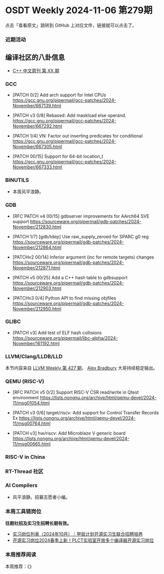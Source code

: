 # OSDT Weekly 2024-11-06 第279期

点击「查看原文」跳转到 GitHub 上对应文件，链接就可以点击了。

### 近期活动

## 编译社区的八卦信息

- [C++ 中文周刊 第 XX 期]()

### GCC

- [PATCH 0/2] Add arch support for Intel CPUs
    https://gcc.gnu.org/pipermail/gcc-patches/2024-November/667139.html

- [PATCH v3 0/8] Rebased: Add maskload else operand.
    https://gcc.gnu.org/pipermail/gcc-patches/2024-November/667292.html

- [PATCH 1/4] VN: Factor out inserting predicates for conditional
    https://gcc.gnu.org/pipermail/gcc-patches/2024-November/667305.html

- [PATCH 00/15] Support for 64-bit location_t
    https://gcc.gnu.org/pipermail/gcc-patches/2024-November/667333.html

### BINUTILS

- 本周风平浪静。

### GDB

- [RFC PATCH v4 00/15] gdbserver improvements for AArch64 SVE support
    https://sourceware.org/pipermail/gdb-patches/2024-November/212830.html

- [PATCH 1/7] [gdb/tdep] Use raw_supply_zeroed for SPARC g0 reg
    https://sourceware.org/pipermail/gdb-patches/2024-November/212864.html

- [PATCHv2 00/14] Inferior argument (inc for remote targets) changes
    https://sourceware.org/pipermail/gdb-patches/2024-November/212871.html

- [PATCH v5 00/25] Add a C++ hash table to gdbsupport
    https://sourceware.org/pipermail/gdb-patches/2024-November/212903.html

- [PATCHv3 0/4] Python API to find missing objfiles
    https://sourceware.org/pipermail/gdb-patches/2024-November/212950.html

### GLIBC

- [PATCH v3] Add test of ELF hash collisions
    https://sourceware.org/pipermail/libc-alpha/2024-November/161192.html

### LLVM/Clang/LLDB/LLD

本节内容来自 [LLVM Weekly 第 427 期](http://llvmweekly.org/issue/427)，
[Alex Bradbury](https://www.linkedin.com/in/alex-bradbury/) 大哥持续稳定输出。

### QEMU (RISC-V)

- [RFC PATCH v5 0/2] Support RISC-V CSR read/write in Qtest environment
    https://lists.nongnu.org/archive/html/qemu-devel/2024-11/msg01054.html

- [PATCH v3 0/6] target/riscv: Add support for Control Transfer Records Ex
    https://lists.nongnu.org/archive/html/qemu-devel/2024-11/msg00764.html

- [PATCH v3] hw/riscv: Add Microblaze V generic board
    https://lists.nongnu.org/archive/html/qemu-devel/2024-11/msg00665.html

### RISC-V in China

### RT-Thread 社区

### AI Compilers

- 风平浪静。招募志愿者小编。

### 本周工具链岗位

**往期社招及实习生招聘长期有效。**

- [实习岗位列表（2024年10月）｜甲辰计划开源实习生联合招聘培养](https://mp.weixin.qq.com/s/UCcsvhw6Kxw3EQOd0JVlUg)
- [开源实习岗位2024春季上新！PLCT实验室开放多个编译器开源实习岗位](https://mp.weixin.qq.com/s/D-l7hE2S-21NCAZsVqPzMA)

### 本周推荐阅读

本周推荐：《》
